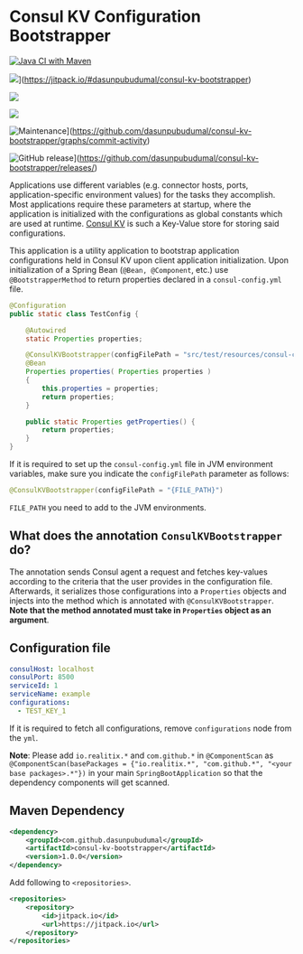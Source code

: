 # Consul KV Configuration Bootstrapper

[![Java CI with Maven](https://github.com/dasunpubudumal/consul-kv-bootstrapper/actions/workflows/maven.yml/badge.svg?branch=master)](https://github.com/dasunpubudumal/consul-kv-bootstrapper/actions/workflows/maven.yml)

![](https://jitpack.io/v/dasunpubudumal/consul-kv-bootstrapper.svg)](https://jitpack.io/#dasunpubudumal/consul-kv-bootstrapper)

![](https://img.shields.io/github/license/dasunpubudumal/consul-kv-bootstrapper)

![](https://img.shields.io/github/issues/dasunpubudumal/consul-kv-bootstrapper)

![Maintenance](https://img.shields.io/badge/Maintained%3F-yes-green.svg)](https://github.com/dasunpubudumal/consul-kv-bootstrapper/graphs/commit-activity)

![GitHub release](https://img.shields.io/github/release/Naereen/StrapDown.js.svg)](https://github.com/dasunpubudumal/consul-kv-bootstrapper/releases/)

Applications use different variables (e.g. connector hosts, ports, application-specific environment values)
for the tasks they accomplish. Most applications require these parameters at startup, where the application is
initialized with the configurations as global constants which are used at runtime. [Consul KV](https://www.consul.io/docs/dynamic-app-config/kv) is such a Key-Value store
for storing said configurations.

This application is a utility application to bootstrap application configurations held 
in Consul KV upon client application initialization. Upon initialization of a Spring Bean (`@Bean, @Component`, etc.) use `@BootstrapperMethod` to return properties declared in a `consul-config.yml` file. 

```java
@Configuration
public static class TestConfig {

    @Autowired
    static Properties properties;

    @ConsulKVBootstrapper(configFilePath = "src/test/resources/consul-config.yml")
    @Bean
    Properties properties( Properties properties )
    {
        this.properties = properties;
        return properties;
    }

    public static Properties getProperties() {
        return properties;
    }
}
```

If it is required to set up the `consul-config.yml` file in JVM environment variables, make sure you indicate the `configFilePath` parameter as follows:

```java
@ConsulKVBootstrapper(configFilePath = "{FILE_PATH}")
```

`FILE_PATH` you need to add to the JVM environments.

## What does the annotation `ConsulKVBootstrapper` do?

The annotation sends Consul agent a request and fetches key-values according to the 
criteria that the user provides in the configuration file. Afterwards, it serializes those
configurations into a `Properties` objects and injects into the method which is annotated with 
`@ConsulKVBootstrapper`. **Note that the method annotated must take in `Properties` object as an argument**.


## Configuration file

```yaml
consulHost: localhost
consulPort: 8500
serviceId: 1
serviceName: example
configurations:
  - TEST_KEY_1

```

If it is required to fetch all configurations, remove `configurations` node from the `yml`.

**Note**: Please add `io.realitix.*` and `com.github.*` in `@ComponentScan` as `@ComponentScan(basePackages = {"io.realitix.*", "com.github.*", "<your base packages>.*"})` in your main `SpringBootApplication` so that the dependency components will get scanned. 

## Maven Dependency

```xml
<dependency>
    <groupId>com.github.dasunpubudumal</groupId>
    <artifactId>consul-kv-bootstrapper</artifactId>
    <version>1.0.0</version>
</dependency>
```

Add following to `<repositories>`.

```xml
<repositories>
    <repository>
        <id>jitpack.io</id>
        <url>https://jitpack.io</url>
    </repository>
</repositories>
```
